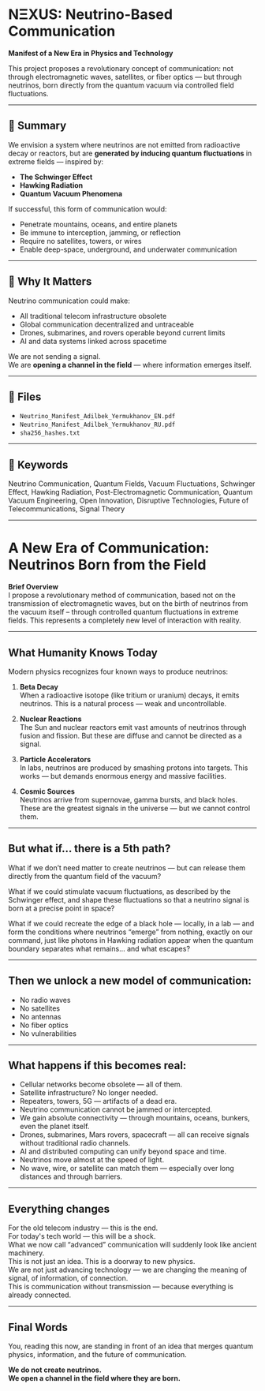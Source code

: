 # NΞXUS: Neutrino-Based Communication

**Manifest of a New Era in Physics and Technology**

This project proposes a revolutionary concept of communication: not through electromagnetic waves, satellites, or fiber optics — but through neutrinos, born directly from the quantum vacuum via controlled field fluctuations.

---

## 📡 Summary

We envision a system where neutrinos are not emitted from radioactive decay or reactors, but are **generated by inducing quantum fluctuations** in extreme fields — inspired by:

- **The Schwinger Effect**
- **Hawking Radiation**
- **Quantum Vacuum Phenomena**

If successful, this form of communication would:

- Penetrate mountains, oceans, and entire planets  
- Be immune to interception, jamming, or reflection  
- Require no satellites, towers, or wires  
- Enable deep-space, underground, and underwater communication

---

## 🚀 Why It Matters

Neutrino communication could make:
- All traditional telecom infrastructure obsolete  
- Global communication decentralized and untraceable  
- Drones, submarines, and rovers operable beyond current limits  
- AI and data systems linked across spacetime

We are not sending a signal.  
We are **opening a channel in the field** — where information emerges itself.

---

## 📁 Files

- `Neutrino_Manifest_Adilbek_Yermukhanov_EN.pdf`
- `Neutrino_Manifest_Adilbek_Yermukhanov_RU.pdf`
- `sha256_hashes.txt`

---

## 🔑 Keywords

Neutrino Communication, Quantum Fields, Vacuum Fluctuations, Schwinger Effect, Hawking Radiation, Post-Electromagnetic Communication, Quantum Vacuum Engineering, Open Innovation, Disruptive Technologies, Future of Telecommunications, Signal Theory

---

# A New Era of Communication: Neutrinos Born from the Field

**Brief Overview**  
I propose a revolutionary method of communication, based not on the transmission of electromagnetic waves, but on the birth of neutrinos from the vacuum itself – through controlled quantum fluctuations in extreme fields. This represents a completely new level of interaction with reality.

---

## What Humanity Knows Today

Modern physics recognizes four known ways to produce neutrinos:

1. **Beta Decay**  
When a radioactive isotope (like tritium or uranium) decays, it emits neutrinos. This is a natural process — weak and uncontrollable.

2. **Nuclear Reactions**  
The Sun and nuclear reactors emit vast amounts of neutrinos through fusion and fission. But these are diffuse and cannot be directed as a signal.

3. **Particle Accelerators**  
In labs, neutrinos are produced by smashing protons into targets. This works — but demands enormous energy and massive facilities.

4. **Cosmic Sources**  
Neutrinos arrive from supernovae, gamma bursts, and black holes. These are the greatest signals in the universe — but we cannot control them.

---

## But what if... there is a 5th path?

What if we don’t need matter to create neutrinos — but can release them directly from the quantum field of the vacuum?

What if we could stimulate vacuum fluctuations, as described by the Schwinger effect, and shape these fluctuations so that a neutrino signal is born at a precise point in space?

What if we could recreate the edge of a black hole — locally, in a lab — and form the conditions where neutrinos “emerge” from nothing, exactly on our command, just like photons in Hawking radiation appear when the quantum boundary separates what remains... and what escapes?

---

## Then we unlock a new model of communication:

- No radio waves  
- No satellites  
- No antennas  
- No fiber optics  
- No vulnerabilities  

---

## What happens if this becomes real:

- Cellular networks become obsolete — all of them.  
- Satellite infrastructure? No longer needed.  
- Repeaters, towers, 5G — artifacts of a dead era.  
- Neutrino communication cannot be jammed or intercepted.  
- We gain absolute connectivity — through mountains, oceans, bunkers, even the planet itself.  
- Drones, submarines, Mars rovers, spacecraft — all can receive signals without traditional radio channels.  
- AI and distributed computing can unify beyond space and time.  
- Neutrinos move almost at the speed of light.  
- No wave, wire, or satellite can match them — especially over long distances and through barriers.  

---

## Everything changes

For the old telecom industry — this is the end.  
For today's tech world — this will be a shock.  
What we now call “advanced” communication will suddenly look like ancient machinery.  
This is not just an idea. This is a doorway to new physics.  
We are not just advancing technology — we are changing the meaning of signal, of information, of connection.  
This is communication without transmission — because everything is already connected.

---

## Final Words

You, reading this now, are standing in front of an idea that merges quantum physics, information, and the future of communication.

**We do not create neutrinos.  
We open a channel in the field where they are born.**
